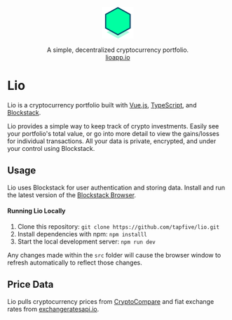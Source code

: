 <p align='center'>
  <a href="http://lioapp.io"><img src="static/img/icons/favicon-96x96.png" width=72 height=72></a>
  <p align='center'>
    A simple, decentralized cryptocurrency portfolio.
    <br>
    <a href="https://lioapp.io">lioapp.io</a>
  </p>
</p>

# Lio 

Lio is a cryptocurrency portfolio built with <a href='https://vuejs.org/'>Vue.js</a>, <a href='https://www.typescriptlang.org/'>TypeScript</a>, and <a href='https://blockstack.org/'>Blockstack</a>.

Lio provides a simple way to keep track of crypto investments. Easily see your portfolio's total value, or go into more detail to view the gains/losses for individual transactions. All your data is private, encrypted, and under your control using Blockstack.

## Usage

Lio uses Blockstack for user authentication and storing data. Install and run the latest version of the <a href='https://blockstack.org/install/'>Blockstack Browser</a>.

#### Running Lio Locally

1. Clone this repository: `git clone https://github.com/tapfive/lio.git`
2. Install dependencies with npm: `npm installl`
3. Start the local development server: `npm run dev`

Any changes made within the `src` folder will cause the browser window to refresh automatically to reflect those changes.

## Price Data

Lio pulls cryptocurrency prices from <a href='https://www.cryptocompare.com/'>CryptoCompare</a> and fiat exchange rates from <a href='https://exchangeratesapi.io/'>exchangeratesapi.io</a>.

